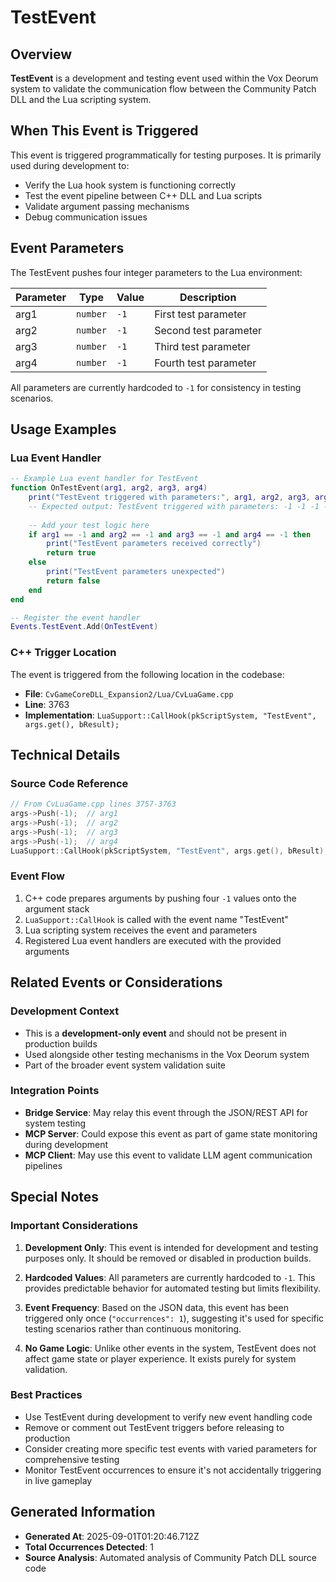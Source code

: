 # TestEvent

## Overview

**TestEvent** is a development and testing event used within the Vox Deorum system to validate the communication flow between the Community Patch DLL and the Lua scripting system.

## When This Event is Triggered

This event is triggered programmatically for testing purposes. It is primarily used during development to:
- Verify the Lua hook system is functioning correctly
- Test the event pipeline between C++ DLL and Lua scripts
- Validate argument passing mechanisms
- Debug communication issues

## Event Parameters

The TestEvent pushes four integer parameters to the Lua environment:

| Parameter | Type | Value | Description |
|-----------|------|-------|-------------|
| arg1 | `number` | `-1` | First test parameter |
| arg2 | `number` | `-1` | Second test parameter |
| arg3 | `number` | `-1` | Third test parameter |
| arg4 | `number` | `-1` | Fourth test parameter |

All parameters are currently hardcoded to `-1` for consistency in testing scenarios.

## Usage Examples

### Lua Event Handler

```lua
-- Example Lua event handler for TestEvent
function OnTestEvent(arg1, arg2, arg3, arg4)
    print("TestEvent triggered with parameters:", arg1, arg2, arg3, arg4)
    -- Expected output: TestEvent triggered with parameters: -1 -1 -1 -1
    
    -- Add your test logic here
    if arg1 == -1 and arg2 == -1 and arg3 == -1 and arg4 == -1 then
        print("TestEvent parameters received correctly")
        return true
    else
        print("TestEvent parameters unexpected")
        return false
    end
end

-- Register the event handler
Events.TestEvent.Add(OnTestEvent)
```

### C++ Trigger Location

The event is triggered from the following location in the codebase:
- **File**: `CvGameCoreDLL_Expansion2/Lua/CvLuaGame.cpp`
- **Line**: 3763
- **Implementation**: `LuaSupport::CallHook(pkScriptSystem, "TestEvent", args.get(), bResult);`

## Technical Details

### Source Code Reference

```cpp
// From CvLuaGame.cpp lines 3757-3763
args->Push(-1);  // arg1
args->Push(-1);  // arg2  
args->Push(-1);  // arg3
args->Push(-1);  // arg4
LuaSupport::CallHook(pkScriptSystem, "TestEvent", args.get(), bResult);
```

### Event Flow

1. C++ code prepares arguments by pushing four `-1` values onto the argument stack
2. `LuaSupport::CallHook` is called with the event name "TestEvent"
3. Lua scripting system receives the event and parameters
4. Registered Lua event handlers are executed with the provided arguments

## Related Events or Considerations

### Development Context
- This is a **development-only event** and should not be present in production builds
- Used alongside other testing mechanisms in the Vox Deorum system
- Part of the broader event system validation suite

### Integration Points
- **Bridge Service**: May relay this event through the JSON/REST API for system testing
- **MCP Server**: Could expose this event as part of game state monitoring during development
- **MCP Client**: May use this event to validate LLM agent communication pipelines

## Special Notes

### Important Considerations

1. **Development Only**: This event is intended for development and testing purposes only. It should be removed or disabled in production builds.

2. **Hardcoded Values**: All parameters are currently hardcoded to `-1`. This provides predictable behavior for automated testing but limits flexibility.

3. **Event Frequency**: Based on the JSON data, this event has been triggered only once (`"occurrences": 1`), suggesting it's used for specific testing scenarios rather than continuous monitoring.

4. **No Game Logic**: Unlike other events in the system, TestEvent does not affect game state or player experience. It exists purely for system validation.

### Best Practices

- Use TestEvent during development to verify new event handling code
- Remove or comment out TestEvent triggers before releasing to production
- Consider creating more specific test events with varied parameters for comprehensive testing
- Monitor TestEvent occurrences to ensure it's not accidentally triggering in live gameplay

## Generated Information

- **Generated At**: 2025-09-01T01:20:46.712Z
- **Total Occurrences Detected**: 1
- **Source Analysis**: Automated analysis of Community Patch DLL source code